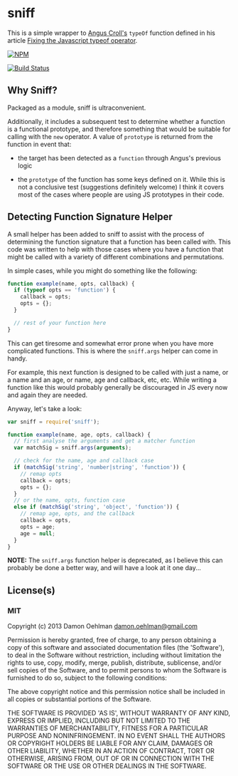 # sniff

This is a simple wrapper to [Angus Croll's](http://twitter.com/angusTweets)
`typeOf` function defined in his article
[Fixing the Javascript typeof operator](http://javascriptweblog.wordpress.com/2011/08/08/fixing-the-javascript-typeof-operator/).


[![NPM](https://nodei.co/npm/sniff.png)](https://nodei.co/npm/sniff/)

[![Build Status](https://travis-ci.org/DamonOehlman/sniff.png?branch=master)](https://travis-ci.org/DamonOehlman/sniff)

## Why Sniff?

Packaged as a module, sniff is ultraconvenient.

Additionally, it includes a subsequent test to determine whether a function
is a functional prototype, and therefore something that would be suitable
for calling with the `new` operator.  A value of `prototype` is returned
from the function in event that:

- the target has been detected as a `function` through Angus's
  previous logic

- the `prototype` of the function has some keys defined on it.  While this
  is not a conclusive test (suggestions definitely welcome) I think it
  covers most of the cases where people are using JS prototypes in their
  code.

## Detecting Function Signature Helper

A small helper has been added to sniff to assist with the process of
determining the function signature that a function has been called with.
This code was written to help with those cases where you have a function
that might be called with a variety of different combinations and
permutations.

In simple cases, while you might do something like the following:

```js
function example(name, opts, callback) {
  if (typeof opts == 'function') {
    callback = opts;
    opts = {};
  }

  // rest of your function here
}
```

This can get tiresome and somewhat error prone when you have more
complicated functions.  This is where the `sniff.args` helper can come in
handy.

For example, this next function is designed to be called with just a name,
or a name and an age, or name, age and callback, etc, etc.  While writing a
function like this would probably generally be discouraged in JS every now
and again they are needed.

Anyway, let's take a look:

```js
var sniff = require('sniff');

function example(name, age, opts, callback) {
  // first analyse the arguments and get a matcher function
  var matchSig = sniff.args(arguments);

  // check for the name, age and callback case
  if (matchSig('string', 'number|string', 'function')) {
    // remap opts
    callback = opts;
    opts = {};
  }
  // or the name, opts, function case
  else if (matchSig('string', 'object', 'function')) {
    // remap age, opts, and the callback
    callback = opts,
    opts = age;
    age = null;
  }
}

```

__NOTE:__ The `sniff.args` function helper is deprecated, as I believe
this can probably be done a better way, and will have a look at it one
day...

## License(s)

### MIT

Copyright (c) 2013 Damon Oehlman <damon.oehlman@gmail.com>

Permission is hereby granted, free of charge, to any person obtaining
a copy of this software and associated documentation files (the
'Software'), to deal in the Software without restriction, including
without limitation the rights to use, copy, modify, merge, publish,
distribute, sublicense, and/or sell copies of the Software, and to
permit persons to whom the Software is furnished to do so, subject to
the following conditions:

The above copyright notice and this permission notice shall be
included in all copies or substantial portions of the Software.

THE SOFTWARE IS PROVIDED 'AS IS', WITHOUT WARRANTY OF ANY KIND,
EXPRESS OR IMPLIED, INCLUDING BUT NOT LIMITED TO THE WARRANTIES OF
MERCHANTABILITY, FITNESS FOR A PARTICULAR PURPOSE AND NONINFRINGEMENT.
IN NO EVENT SHALL THE AUTHORS OR COPYRIGHT HOLDERS BE LIABLE FOR ANY
CLAIM, DAMAGES OR OTHER LIABILITY, WHETHER IN AN ACTION OF CONTRACT,
TORT OR OTHERWISE, ARISING FROM, OUT OF OR IN CONNECTION WITH THE
SOFTWARE OR THE USE OR OTHER DEALINGS IN THE SOFTWARE.
